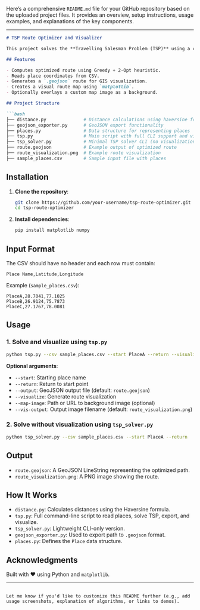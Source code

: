 Here’s a comprehensive `README.md` file for your GitHub repository based on the uploaded project files. It provides an overview, setup instructions, usage examples, and explanations of the key components.

---

````markdown
# TSP Route Optimizer and Visualizer

This project solves the **Travelling Salesman Problem (TSP)** using a combination of Greedy and 2-Opt algorithms. It reads location data from a CSV, computes an optimal route, exports the route as a GeoJSON file, and optionally visualizes the route on a map.

## Features

- Computes optimized route using Greedy + 2-Opt heuristic.
- Reads place coordinates from CSV.
- Generates a `.geojson` route for GIS visualization.
- Creates a visual route map using `matplotlib`.
- Optionally overlays a custom map image as a background.

## Project Structure

```bash
├── distance.py              # Distance calculations using haversine formula
├── geojson_exporter.py      # GeoJSON export functionality
├── places.py                # Data structure for representing places
├── tsp.py                   # Main script with full CLI support and visualization
├── tsp_solver.py            # Minimal TSP solver CLI (no visualization)
├── route.geojson            # Example output of optimized route
├── route_visualization.png  # Example route visualization
├── sample_places.csv        # Sample input file with places
````

## Installation

1. **Clone the repository**:

   ```bash
   git clone https://github.com/your-username/tsp-route-optimizer.git
   cd tsp-route-optimizer
   ```

2. **Install dependencies**:

   ```bash
   pip install matplotlib numpy
   ```

## Input Format

The CSV should have no header and each row must contain:

```csv
Place Name,Latitude,Longitude
```

Example (`sample_places.csv`):

```
PlaceA,28.7041,77.1025
PlaceB,26.9124,75.7873
PlaceC,27.1767,78.0081
```

## Usage

### 1. Solve and visualize using `tsp.py`

```bash
python tsp.py --csv sample_places.csv --start PlaceA --return --visualize
```

**Optional arguments**:

* `--start`: Starting place name
* `--return`: Return to start point
* `--output`: GeoJSON output file (default: `route.geojson`)
* `--visualize`: Generate route visualization
* `--map-image`: Path or URL to background image (optional)
* `--vis-output`: Output image filename (default: `route_visualization.png`)

### 2. Solve without visualization using `tsp_solver.py`

```bash
python tsp_solver.py --csv sample_places.csv --start PlaceA --return
```

## Output

* `route.geojson`: A GeoJSON LineString representing the optimized path.
* `route_visualization.png`: A PNG image showing the route.

## How It Works

* `distance.py`: Calculates distances using the Haversine formula.
* `tsp.py`: Full command-line script to read places, solve TSP, export, and visualize.
* `tsp_solver.py`: Lightweight CLI-only version.
* `geojson_exporter.py`: Used to export path to `.geojson` format.
* `places.py`: Defines the `Place` data structure.


## Acknowledgments

Built with ❤️ using Python and `matplotlib`.

---

```

Let me know if you'd like to customize this README further (e.g., add usage screenshots, explanation of algorithms, or links to demos).
```
